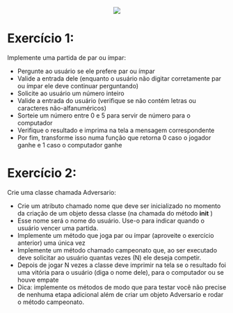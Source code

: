<p align="center">
  <img src="https://user-images.githubusercontent.com/71992079/176956742-5c442712-2162-4068-a445-1d67ee47360a.png">
</p> 

# Exercício 1:
Implemente uma partida de par ou ímpar:
 - Pergunte ao usuário se ele prefere par ou ímpar
 - Valide a entrada dele (enquanto o usuário não digitar corretamente par ou ímpar ele deve continuar perguntando) 
 - Solicite ao usuário um número inteiro
 - Valide a entrada do usuário (verifique se não contém letras ou caracteres não-alfanuméricos)
 - Sorteie um número entre 0 e 5 para servir de número para o computador
 - Verifique o resultado e imprima na tela a mensagem correspondente
 - Por fim, transforme isso numa função que retorna 0 caso o jogador ganhe e 1 caso o computador ganhe

# Exercício 2:
Crie uma classe chamada Adversario:
 - Crie um atributo chamado nome que deve ser inicializado no momento da criação de um objeto dessa classe (na chamada do método __init__ )
 - Esse nome será o nome do usuário. Use-o para indicar quando o usuário vencer uma partida.
 - Implemente um método que joga par ou ímpar (aproveite o exercício anterior) uma única vez
 - Implemente um método chamado campeonato que, ao ser executado deve solicitar ao usuário quantas vezes (N) ele deseja competir.
 - Depois de jogar N vezes a classe deve imprimir na tela se o resultado foi uma vitória para o usuário (diga o nome dele), para o computador ou se houve empate
 - Dica: implemente os métodos de modo que para testar você não precise de nenhuma etapa adicional além de criar um objeto Adversario e rodar o método campeonato.
